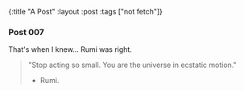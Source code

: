 {:title "A Post"
 :layout :post
 :tags  ["not fetch"]}

### Post 007

That's when I knew... Rumi was right.

>  "Stop acting so small. You are the universe in ecstatic motion."
>- Rumi.

